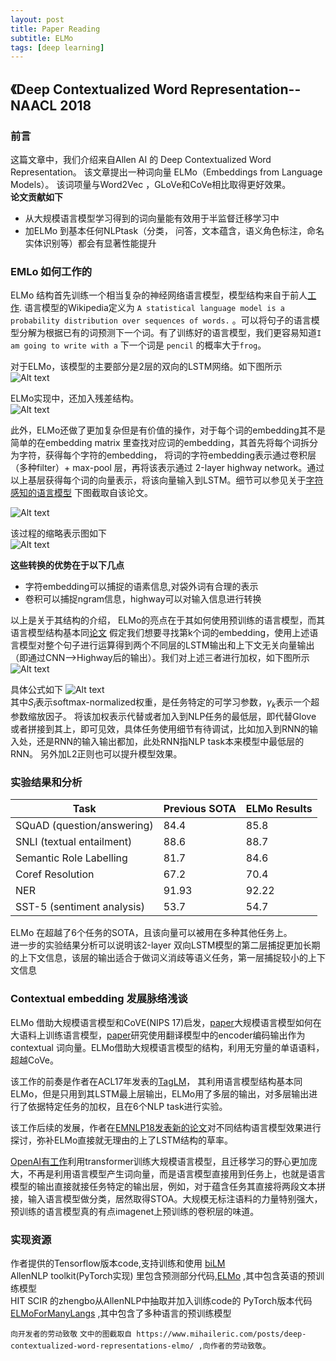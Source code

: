 ```yaml
---
layout: post
title: Paper Reading
subtitle: ELMo
tags: [deep learning]
---
```

## 《Deep Contextualized Word Representation--NAACL 2018
### 前言
这篇文章中，我们介绍来自Allen AI 的 Deep Contextualized Word Representation。 该文章提出一种词向量 ELMo（Embeddings from Language Models）。 该词项量与Word2Vec ，GLoVe和CoVe相比取得更好效果。   
**论文贡献如下**
 - 从大规模语言模型学习得到的词向量能有效用于半监督迁移学习中
 - 加ELMo 到基本任何NLPtask（分类， 问答，文本蕴含，语义角色标注，命名实体识别等）都会有显著性能提升

### EMLo 如何工作的 
ELMo 结构首先训练一个相当复杂的神经网络语言模型，模型结构来自于前人[工作](https://arxiv.org/abs/1602.02410). 
语言模型的Wikipedia定义为 	`A statistical language model is a probability distribution over sequences of words.` 。可以将句子的语言模型分解为根据已有的词预测下一个词。有了训练好的语言模型，我们更容易知道`I am going to write with a` 下一个词是 `pencil` 的概率大于`frog`。

对于ELMo，该模型的主要部分是2层的双向的LSTM网络。如下图所示  
![Alt text](/img/1539137783760.png)

ELMo实现中，还加入残差结构。  
![Alt text](/img/1539137809702.png)

此外，ELMo还做了更加复杂但是有价值的操作，对于每个词的embedding其不是简单的在embedding matrix 里查找对应词的embedding，其首先将每个词拆分为字符，获得每个字符的embedding， 将词的字符embedding表示通过卷积层（多种filter）+ max-pool 层，再将该表示通过 2-layer highway network。通过以上基层获得每个词的向量表示，将该向量输入到LSTM。细节可以参见关于[字符感知的语言模型](https://arxiv.org/pdf/1508.06615.pdf)
下图截取自该论文。  

![Alt text](/img/1539132499103.png)  

该过程的缩略表示图如下  
![Alt text](/img/1539132801190.png)  

**这些转换的优势在于以下几点**
 - 字符embedding可以捕捉的语素信息,对袋外词有合理的表示
 - 卷积可以捕捉ngram信息，highway可以对输入信息进行转换
 
以上是关于其结构的介绍，
 ELMo的亮点在于其如何使用预训练的语言模型，而其语言模型结构基本同[论文](https://arxiv.org/abs/1602.02410)
 假定我们想要寻找第k个词的embedding，使用上述语言模型对整个句子进行运算得到两个不同层的LSTM输出和上下文无关向量输出（即通过CNN—>Highway后的输出）。我们对上述三者进行加权，如下图所示
 ![Alt text](/img/1539138806514.png)  

具体公式如下
![Alt text](/img/1539134755347.png)  
其中$S_i$表示softmax-normalized权重，是任务特定的可学习参数，$\gamma_k$表示一个超参数缩放因子。
将该加权表示代替或者加入到NLP任务的最低层，即代替Glove 或者拼接到其上，即可见效，具体任务使用细节有待调试，比如加入到RNN的输入处，还是RNN的输入输出都加，此处RNN指NLP task本来模型中最低层的RNN。 另外加L2正则也可以提升模型效果。
### 实验结果和分析

| Task  | Previous SOTA  |  ELMo Results |
|---|---|---|
| SQuAD (question/answering)	| 84.4 |	85.8 |
| SNLI (textual entailment)	| 88.6	| 88.7 |
| Semantic Role Labelling |	81.7 |	84.6 |
| Coref Resolution | 	67.2 |	70.4 |
| NER |	91.93 |	92.22 |
| SST-5 (sentiment analysis) |	53.7 |	54.7 |

 ELMo 在超越了6个任务的SOTA，且该向量可以被用在多种其他任务上。  
 进一步的实验结果分析可以说明该2-layer 双向LSTM模型的第二层捕捉更加长期的上下文信息，该层的输出适合于做词义消歧等语义任务，第一层捕捉较小的上下文信息

### Contextual embedding 发展脉络浅谈
ELMo 借助大规模语言模型和CoVE(NIPS 17)启发，[paper](https://arxiv.org/abs/1602.02410)大规模语言模型如何在大语料上训练语言模型，[paper](https://github.com/salesforce/cove)研究使用翻译模型中的encoder编码输出作为contextual 词向量。ELMo借助大规模语言模型的结构，利用无穷量的单语语料，超越CoVe。

该工作的前奏是作者在ACL17年发表的[TagLM](https://arxiv.org/abs/1705.00108)， 其利用语言模型结构基本同ELMo，但是只用到其LSTM最上层输出，ELMo用了多层的输出，对多层输出进行了依据特定任务的加权，且在6个NLP task进行实验。

该工作后续的发展，作者在[EMNLP18发表新的论文](https://arxiv.org/abs/1808.08949)对不同结构语言模型效果进行探讨，弥补ELMo直接就无理由的上了LSTM结构的草率。

[OpenAI有工作](https://blog.openai.com/language-unsupervised/)利用transformer训练大规模语言模型，且迁移学习的野心更加庞大，不再是利用语言模型产生词向量，而是语言模型直接用到任务上，也就是语言模型的输出直接就接任务特定的输出层，例如，对于蕴含任务其直接将两段文本拼接，输入语言模型做分类，居然取得STOA。大规模无标注语料的力量特别强大，预训练的语言模型真的有点imagenet上预训练的卷积层的味道。


### 实现资源
作者提供的Tensorflow版本code,支持训练和使用 [biLM](https://github.com/allenai/bilm-tf)  
 AllenNLP toolkit(PyTorch实现) 里包含预测部分代码,[ELMo](https://github.com/allenai/allennlp/blob/master/tutorials/how_to/elmo.md) ,其中包含英语的预训练模型  
HIT SCIR 的zhengbo从AllenNLP中抽取并加入训练code的 PyTorch版本代码[ELMoForManyLangs](https://github.com/HIT-SCIR/ELMoForManyLangs) ,其中包含了多种语言的预训练模型

`向开发者的劳动致敬`	
`文中的图截取自 https://www.mihaileric.com/posts/deep-contextualized-word-representations-elmo/ ,向作者的劳动致敬`。
